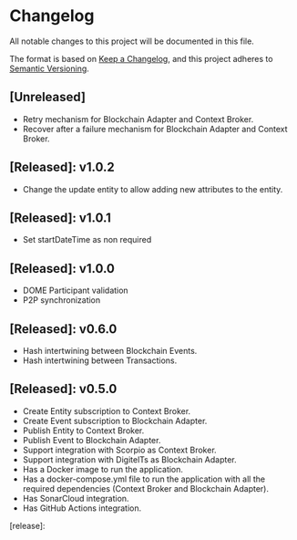 # Changelog
All notable changes to this project will be documented in this file.

The format is based on [Keep a Changelog](https://keepachangelog.com/en/1.0.0/),
and this project adheres to [Semantic Versioning](https://semver.org/spec/v2.0.0.html).

## [Unreleased]
- Retry mechanism for Blockchain Adapter and Context Broker.
- Recover after a failure mechanism for Blockchain Adapter and Context Broker.

## [Released]: v1.0.2
- Change the update entity to allow adding new attributes to the entity.

## [Released]: v1.0.1
- Set startDateTime as non required


## [Released]: v1.0.0
- DOME Participant validation
- P2P synchronization

## [Released]: v0.6.0
- Hash intertwining between Blockchain Events.
- Hash intertwining between Transactions.

## [Released]: v0.5.0
- Create Entity subscription to Context Broker.
- Create Event subscription to Blockchain Adapter.
- Publish Entity to Context Broker.
- Publish Event to Blockchain Adapter.
- Support integration with Scorpio as Context Broker.
- Support integration with DigitelTs as Blockchain Adapter.
- Has a Docker image to run the application.
- Has a docker-compose.yml file to run the application with all the required dependencies (Context Broker and Blockchain Adapter).
- Has SonarCloud integration.
- Has GitHub Actions integration.

[release]:
